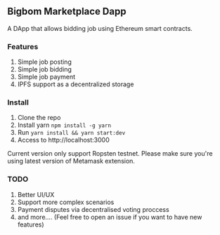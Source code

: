 ## Bigbom Marketplace Dapp
A DApp that allows bidding job using Ethereum smart contracts.

### Features
1. Simple job posting
2. Simple job bidding
3. Simple job payment
4. IPFS support as a decentralized storage

### Install
1. Clone the repo
2. Install yarn `npm install -g yarn`
3. Run `yarn install && yarn start:dev`
4. Access to http://localhost:3000

Current version only support Ropsten testnet. Please make sure you're using latest version of Metamask extension.

### TODO
1. Better UI/UX
2. Support more complex scenarios
3. Payment disputes via decentralised voting proccess
4. and more.... (Feel free to open an issue if you want to have new features)
